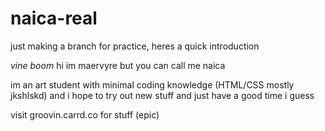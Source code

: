 # naica-real
just making a branch for practice, heres a quick introduction

*vine boom*
hi im maervyre but you can call me naica 

im an art student with minimal coding knowledge (HTML/CSS mostly jkshlskd) and i hope to try out new stuff and just have a good time i guess

visit groovin.carrd.co for stuff (epic)
